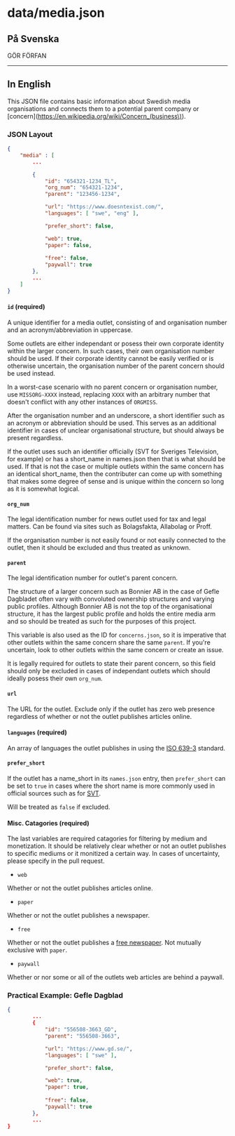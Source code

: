 # data/media.json

## På Svenska
GÖR FÖRFAN

---
## In English
This JSON file contains basic information about Swedish media organisations and connects them to a potential parent company or [concern](https://en.wikipedia.org/wiki/Concern_(business\)).

### JSON Layout

```json
{
    "media" : [
        ...

        {
            "id": "654321-1234_TL",
            "org_num": "654321-1234",
            "parent": "123456-1234",

            "url": "https://www.doesntexist.com/",
            "languages": [ "swe", "eng" ],

            "prefer_short": false,

            "web": true,
            "paper": false,
            
            "free": false,
            "paywall": true
        },
        ...
    ]
}
```

#### `id` (required)
A unique identifier for a media outlet, consisting of and organisation number and an acronym/abbreviation in uppercase.

Some outlets are either independant or posess their own corporate identity within the larger concern. In such cases, their own organisation number should be used. 
If their corporate identity cannot be easily verified or is otherwise uncertain, the organisation number of the parent concern should be used instead.

In a worst-case scenario with no parent concern or organisation number, use `MISSORG-XXXX` instead, replacing 
`XXXX` with an arbitrary number that doesn't conflict with any other instances of `ORGMISS`.

After the organisation number and an underscore, a short identifier such as an acronym or abbreviation should be 
used. This serves as an additional identifier in cases of unclear organisational structure, but should always be 
present regardless.

If the outlet uses such an identifier officially (SVT for Sveriges Television, for example) 
or has a short_name in names.json then that is what should be used. 
If that is not the case or multiple outlets within the same concern has an identical short_name, 
then the contributer can come up with something that makes some degree of sense and is unique within the concern
so long as it is somewhat logical.

#### `org_num`
The legal identification number for news outlet used for tax and legal matters. Can be found via sites such as
Bolagsfakta, Allabolag or Proff.

If the organisation number is not easily found or not easily connected to the outlet, then it should be excluded
and thus treated as unknown.

#### `parent`
The legal identification number for outlet's parent concern.

The structure of a larger concern such as Bonnier AB in the case of Gefle Dagbladet often vary with convoluted ownership structures and varying public profiles. Although Bonnier AB is not the top of the organisational
structure, it has the largest public profile and holds the entire media arm and so should be treated as such
for the purposes of this project.

This variable is also used as the ID for `concerns.json`, so it is imperative that other outlets within the same
concern share the same `parent`. If you're uncertain, look to other outlets within the same concern or create an issue.

It is legally required for outlets to state their parent concern, so this field should only be excluded in cases
of independant outlets which should ideally posess their own `org_num`.

#### `url`
The URL for the outlet. Exclude only if the outlet has zero web presence regardless of whether or not the outlet
publishes articles online.

#### `languages` (required)
An array of languages the outlet publishes in using the [ISO 639-3](https://en.wikipedia.org/wiki/ISO_639-3) 
standard.

#### `prefer_short`
If the outlet has a name_short in its `names.json` entry, then `prefer_short` can be set to `true` in cases
where the short name is more commonly used in official sources such as for [SVT](https://www.svt.se/).

Will be treated as `false` if excluded.

#### Misc. Catagories (required)
The last variables are required catagories for filtering by medium and monetization. It should be relatively clear 
whether or not an outlet publishes to specific mediums or it monitized a certain way. In cases of uncertainty,
please specify in the pull request. 

* `web`

Whether or not the outlet publishes articles online.

* `paper`

Whether or not the outlet publishes a newspaper.

* `free`

Whether or not the outlet publishes a [free newspaper](https://en.wikipedia.org/wiki/Free_newspaper). Not mutually
exclusive with `paper`.

* `paywall`

Whether or nor some or all of the outlets web articles are behind a paywall.

### Practical Example: Gefle Dagblad
```json
{
        ...        
        {
            "id": "556508-3663_GD",
            "parent": "556508-3663",

            "url": "https://www.gd.se/",
            "languages": [ "swe" ],

            "prefer_short": false,

            "web": true,
            "paper": true,
            
            "free": false,
            "paywall": true
        },
        ...
}
```
